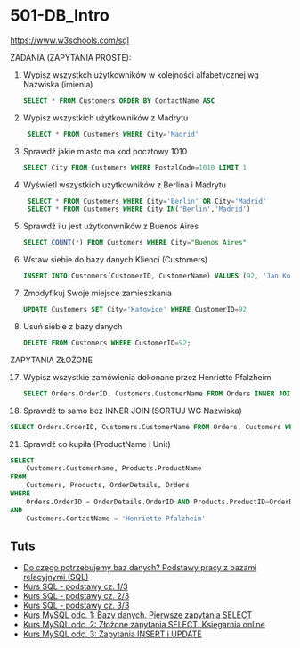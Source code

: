 # 501-DB_Intro

https://www.w3schools.com/sql

ZADANIA (ZAPYTANIA PROSTE):
1. Wypisz wszystkch użytkowników w kolejności alfabetycznej wg Nazwiska (imienia)
   ```SQL
   SELECT * FROM Customers ORDER BY ContactName ASC
   ```
3. Wypisz wszystkich użytkowników z Madrytu
   ```SQL
    SELECT * FROM Customers WHERE City='Madrid'
   ```
5. Sprawdź jakie miasto ma kod pocztowy 1010
   ```SQL
   SELECT City FROM Customers WHERE PostalCode=1010 LIMIT 1
   ```
7. Wyświetl wszystkich użytkowników z Berlina i Madrytu
   ```SQL
    SELECT * FROM Customers WHERE City='Berlin' OR City='Madrid'
    SELECT * FROM Customers WHERE City IN('Berlin','Madrid')
   ```
9. Sprawdź ilu jest użytkonwników z Buenos Aires
    ```SQL
    SELECT COUNT(*) FROM Customers WHERE City="Buenos Aires"
    ```
11. Wstaw siebie do bazy danych Klienci (Customers)
    ```SQL
    INSERT INTO Customers(CustomerID, CustomerName) VALUES (92, 'Jan Kowalski');
    ```
13. Zmodyfikuj Swoje miejsce zamieszkania
    ```SQL
    UPDATE Customers SET City='Katowice' WHERE CustomerID=92
    ```
15. Usuń siebie z bazy danych
    ```SQL
    DELETE FROM Customers WHERE CustomerID=92;
    ```
ZAPYTANIA ZŁOŻONE
    
17. Wypisz wszystkie zamówienia dokonane przez Henriette Pfalzheim
    ```SQL
    SELECT Orders.OrderID, Customers.CustomerName FROM Orders INNER JOIN Customers ON Orders.CustomerID=Customers.CustomerID WHERE Customers.ContactName='Henriette Pfalzheim'
    ```
18. Sprawdź to samo bez INNER JOIN (SORTUJ WG Nazwiska)
   ```SQL
SELECT Orders.OrderID, Customers.CustomerName FROM Orders, Customers WHERE Orders.CustomerID=Customers.CustomerID AND Customers.ContactName='Henriette Pfalzheim'
   ```

21. Sprawdź co kupiła (ProductName i Unit)

```SQL
SELECT 
	Customers.CustomerName, Products.ProductName 
FROM 
	Customers, Products, OrderDetails, Orders 
WHERE 
	Orders.OrderID = OrderDetails.OrderID AND Products.ProductID=OrderDetails.ProductID AND OrderDetails.OrderID = Orders.OrderID AND Orders.CustomerID = Customers.CustomerID
AND
	Customers.ContactName = 'Henriette Pfalzheim'
```

## Tuts
- [Do czego potrzebujemy baz danych? Podstawy pracy z bazami relacyjnymi (SQL)](https://youtu.be/lix4ZqYepk0?si=hAn7lk183OQzNYta)
- [Kurs SQL - podstawy cz. 1/3](https://youtu.be/15q9R1lTqvI?si=fguIPT6szorEl_S7)
- [Kurs SQL - podstawy cz. 2/3](https://youtu.be/U34O01poNvI?si=HK7GdqtDFgMhbHu9)
- [Kurs SQL - podstawy cz. 3/3](https://youtu.be/20hVNoqDQD0?si=wPA5BKASOCkwQFIu)
- [Kurs MySQL odc. 1: Bazy danych. Pierwsze zapytania SELECT](https://youtu.be/99JAI24Zd24?si=2ch4Vhv_pKPqhHE8)
- [Kurs MySQL odc. 2: Złożone zapytania SELECT. Księgarnia online](https://youtu.be/P2YT9PvflUM?si=jBVBt5MIFpqD7DB6)
- [Kurs MySQL odc. 3: Zapytania INSERT i UPDATE](https://youtu.be/Pk5gizIi0ws?si=cHLY-uE4rIkr1T5V)

